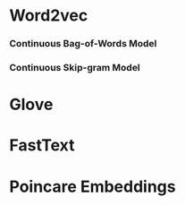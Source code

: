 # Word2vec

### Continuous Bag-of-Words Model 
### Continuous Skip-gram Model


# Glove

# FastText

# Poincare Embeddings
